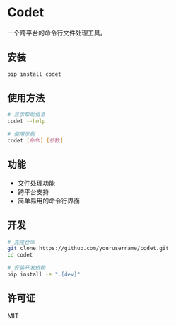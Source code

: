 # Codet

一个跨平台的命令行文件处理工具。

## 安装

```bash
pip install codet
```

## 使用方法

```bash
# 显示帮助信息
codet --help

# 使用示例
codet [命令] [参数]
```

## 功能

- 文件处理功能
- 跨平台支持
- 简单易用的命令行界面

## 开发

```bash
# 克隆仓库
git clone https://github.com/yourusername/codet.git
cd codet

# 安装开发依赖
pip install -e ".[dev]"
```

## 许可证

MIT

